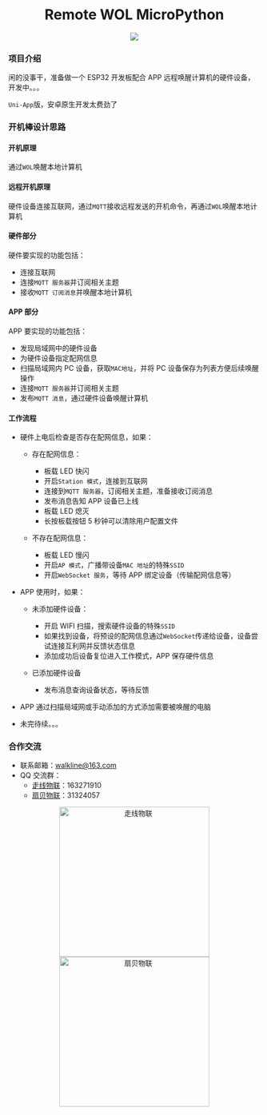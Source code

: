 <h1 align="center">Remote WOL MicroPython</h1>

<p align="center"><img src="https://img.shields.io/badge/Licence-MIT-green.svg?style=for-the-badge" /></p>

### 项目介绍

闲的没事干，准备做一个 ESP32 开发板配合 APP 远程唤醒计算机的硬件设备，开发中。。。

`Uni-App`版，安卓原生开发太费劲了

### 开机棒设计思路

#### 开机原理

通过`WOL`唤醒本地计算机

#### 远程开机原理

硬件设备连接互联网，通过`MQTT`接收远程发送的开机命令，再通过`WOL`唤醒本地计算机

#### 硬件部分

硬件要实现的功能包括：

* 连接互联网
* 连接`MQTT 服务器`并订阅相关主题
* 接收`MQTT 订阅消息`并唤醒本地计算机

#### APP 部分

APP 要实现的功能包括：

* 发现局域网中的硬件设备
* 为硬件设备指定配网信息
* 扫描局域网内 PC 设备，获取`MAC地址`，并将 PC 设备保存为列表方便后续唤醒操作
* 连接`MQTT 服务器`并订阅相关主题
* 发布`MQTT 消息`，通过硬件设备唤醒计算机

#### 工作流程

* 硬件上电后检查是否存在配网信息，如果：

	* 存在配网信息：

		* 板载 LED 快闪
		* 开启`Station 模式`，连接到互联网
		* 连接到`MQTT 服务器`，订阅相关主题，准备接收订阅消息
		* 发布消息告知 APP 设备已上线
		* 板载 LED 熄灭
		* 长按板载按钮 5 秒钟可以清除用户配置文件
	
	* 不存在配网信息：

		* 板载 LED 慢闪
		* 开启`AP 模式`，广播带设备`MAC 地址`的特殊`SSID`
		* 开启`WebSocket 服务`，等待 APP 绑定设备（传输配网信息等）

* APP 使用时，如果：

	* 未添加硬件设备：

		* 开启 WIFI 扫描，搜索硬件设备的特殊`SSID`
		* 如果找到设备，将预设的配网信息通过`WebSocket`传递给设备，设备尝试连接互利网并反馈状态信息
		* 添加成功后设备复位进入工作模式，APP 保存硬件信息
	
	* 已添加硬件设备

		* 发布消息查询设备状态，等待反馈

* APP 通过扫描局域网或手动添加的方式添加需要被唤醒的电脑

* 未完待续。。。

### 合作交流

* 联系邮箱：<walkline@163.com>
* QQ 交流群：
    * [走线物联](https://jq.qq.com/?_wv=1027&k=xtPoHgwL)：163271910
    * [扇贝物联](https://jq.qq.com/?_wv=1027&k=yp4FrpWh)：31324057

<p align="center"><img src="https://gitee.com/walkline/WeatherStation/raw/docs/images/qrcode_walkline.png" width="300px" alt="走线物联"><img src="https://gitee.com/walkline/WeatherStation/raw/docs/images/qrcode_bigiot.png" width="300px" alt="扇贝物联"></p>
